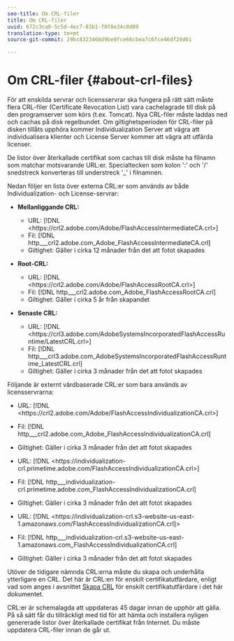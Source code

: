 ```yaml
---
seo-title: Om CRL-filer
title: Om CRL-filer
uuid: 672c3ca0-5c5d-4ec7-83b1-f0f8e34c8d09
translation-type: tm+mt
source-git-commit: 29bc8323460d9be0fce66cbea7c6fce46df20d61

---
```



# Om CRL-filer {#about-crl-files}

För att enskilda servrar och licensservrar ska fungera på rätt sätt måste flera CRL-filer (Certificate Revocation List) vara cachelagrade till disk på den programserver som körs (t.ex. Tomcat). Nya CRL-filer måste laddas ned och cachas på disk regelbundet. Om giltighetsperioden för CRL-filer på disken tillåts upphöra kommer Individualization Server att vägra att individualisera klienter och License Server kommer att vägra att utfärda licenser.

De listor över återkallade certifikat som cachas till disk måste ha filnamn som matchar motsvarande URL:er. Specialtecken som kolon &#39;:&#39; och &#39;/&#39; snedstreck konverteras till understreck &#39;_&#39; i filnamnen.

Nedan följer en lista över externa CRL:er som används av både Individualization- och License-servrar:

* **Mellanliggande CRL:**

   * URL: [!DNL <ht<span></span>tps://crl2.adobe.com/Adobe/FlashAccessIntermediateCA.crl>]
   * Fil: [!DNL http___crl2.adobe.com_Adobe_FlashAccessIntermediateCA.crl]
   * Giltighet: Gäller i cirka 12 månader från det att fotot skapades

* **Root-CRL:**

   * URL: [!DNL <ht<span></span>tps://crl2.adobe.com/Adobe/FlashAccessRootCA.crl>]
   * Fil: [!DNL http___crl2.adobe.com_Adobe_FlashAccessRootCA.crl]
   * Giltighet: Gäller i cirka 5 år från skapandet

* **Senaste CRL:**

   * URL: [!DNL <ht<span></span>tps://crl3.adobe.com/AdobeSystemsIncorporatedFlashAccessRuntime/LatestCRL.crl>]
   * Fil: [!DNL http___crl3.adobe.com_AdobeSystemsIncorporatedFlashAccessRuntime_LatestCRL.crl]
   * Giltighet: Gäller i cirka 3 månader från det att fotot skapades

Följande är externt värdbaserade CRL:er som bara används av licensservrarna:

* URL: [!DNL <ht<span></span>tps://crl2.adobe.com/Adobe/FlashAccessIndividualizationCA.crl>]
* Fil: [!DNL http___crl2.adobe.com_Adobe_FlashAccessIndividualizationCA.crl]
* Giltighet: Gäller i cirka 3 månader från det att fotot skapades

* URL: [!DNL <ht<span></span>tps://individualization-crl.primetime.adobe.com/FlashAccessIndividualizationCA.crl>]
* Fil: [!DNL http___individualization-crl.primetime.adobe.com_FlashAccessIndividualizationCA.crl]
* Giltighet: Gäller i cirka 3 månader från det att fotot skapades

* URL: [!DNL <ht<span></span>tps://individualization-crl.s3-website-us-east-1.amazonaws.com/FlashAccessIndividualizationCA.crl]>
* Fil: [!DNL http___individualization-crl.s3-website-us-east-1.amazonaws.com_FlashAccessIndividualizationCA.crl]
* Giltighet: Gäller i cirka 3 månader från det att fotot skapades

Utöver de tidigare nämnda CRL:erna måste du skapa och underhålla ytterligare en CRL. Det här är CRL:en för enskilt certifikatutfärdare, enligt vad som anges i avsnittet [Skapa CRL](../../../on-premises-i15n-server/server-configuration-section/server-properties/create-i15n-ca-crl.md) för enskilt certifikatutfärdare i det här dokumentet.

CRL:er är schemalagda att uppdateras 45 dagar innan de upphör att gälla. På så sätt får du tillräckligt med tid för att hämta och installera nyligen genererade listor över återkallade certifikat från Internet. Du måste uppdatera CRL-filer innan de går ut.
